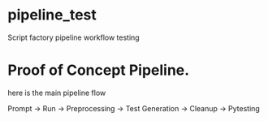 # pipeline_test
Script factory pipeline workflow testing
# Proof of Concept Pipeline.

here is the main pipeline  flow

Prompt → Run → Preprocessing → Test Generation → Cleanup -> Pytesting
